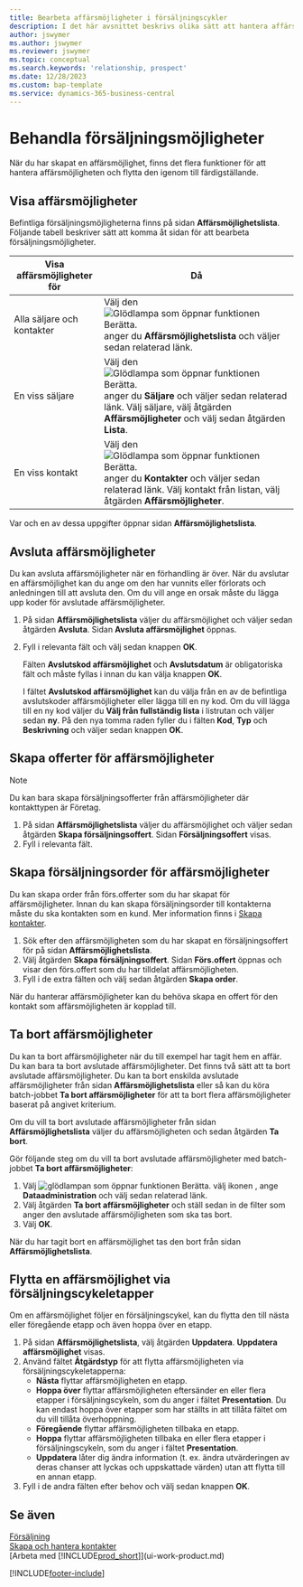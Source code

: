 ```yaml
---
title: Bearbeta affärsmöjligheter i försäljningscykler
description: I det här avsnittet beskrivs olika sätt att hantera affärsmöjligheter i försäljningscykler och för att flytta en affärsmöjlighet till faserna i en försäljningscykel.
author: jswymer
ms.author: jswymer
ms.reviewer: jswymer
ms.topic: conceptual
ms.search.keywords: 'relationship, prospect'
ms.date: 12/28/2023
ms.custom: bap-template
ms.service: dynamics-365-business-central
---
```

# <a name="process-sales-opportunities"></a>Behandla försäljningsmöjligheter

När du har skapat en affärsmöjlighet, finns det flera funktioner för att hantera affärsmöjligheten och flytta den igenom till färdigställande.

## <a name="view-opportunities"></a>Visa affärsmöjligheter

Befintliga försäljningsmöjligheterna finns på sidan **Affärsmöjlighetslista**. Följande tabell beskriver sätt att komma åt sidan för att bearbeta försäljningsmöjligheter.

| Visa affärsmöjligheter för | Då |
| --- | --- |
| Alla säljare och kontakter |Välj den ![Glödlampa som öppnar funktionen Berätta.](media/ui-search/search_small.png "Berätta för mig vad du vill göra") anger du **Affärsmöjlighetslista** och väljer sedan relaterad länk. |
| En viss säljare |Välj den ![Glödlampa som öppnar funktionen Berätta.](media/ui-search/search_small.png "Berätta för mig vad du vill göra") anger du **Säljare** och väljer sedan relaterad länk. Välj säljare, välj åtgärden **Affärsmöjligheter** och välj sedan åtgärden **Lista**. |
| En viss kontakt |Välj den ![Glödlampa som öppnar funktionen Berätta.](media/ui-search/search_small.png "Berätta för mig vad du vill göra") anger du **Kontakter** och väljer sedan relaterad länk. Välj kontakt från listan, välj åtgärden **Affärsmöjligheter**. |

Var och en av dessa uppgifter öppnar sidan **Affärsmöjlighetslista**.

## <a name="close-opportunities"></a>Avsluta affärsmöjligheter

Du kan avsluta affärsmöjligheter när en förhandling är över. När du avslutar en affärsmöjlighet kan du ange om den har vunnits eller förlorats och anledningen till att avsluta den. Om du vill ange en orsak måste du lägga upp koder för avslutade affärsmöjligheter.

1. På sidan **Affärsmöjlighetslista** väljer du affärsmöjlighet och väljer sedan åtgärden **Avsluta**. Sidan **Avsluta affärsmöjlighet** öppnas.
2. Fyll i relevanta fält och välj sedan knappen **OK**.

   Fälten **Avslutskod affärsmöjlighet** och **Avslutsdatum** är obligatoriska fält och måste fyllas i innan du kan välja knappen **OK**.

   I fältet **Avslutskod affärsmöjlighet** kan du välja från en av de befintliga avslutskoder affärsmöjligheter eller lägga till en ny kod. Om du vill lägga till en ny kod väljer du **Välj från fullständig lista** i listrutan och väljer sedan **ny**. På den nya tomma raden fyller du i fälten **Kod**, **Typ** och **Beskrivning** och väljer sedan knappen **OK**.

## <a name="create-quotes-for-opportunities"></a>Skapa offerter för affärsmöjligheter

> [!NOTE]
> Du kan bara skapa försäljningsofferter från affärsmöjligheter där kontakttypen är Företag.

1. På sidan **Affärsmöjlighetslista** väljer du affärsmöjlighet och väljer sedan åtgärden **Skapa försäljningsoffert**. Sidan **Försäljningsoffert** visas.
2. Fyll i relevanta fält.

## <a name="create-sales-orders-for-opportunities"></a>Skapa försäljningsorder för affärsmöjligheter

Du kan skapa order från förs.offerter som du har skapat för affärsmöjligheter. Innan du kan skapa försäljningsorder till kontakterna måste du ska kontakten som en kund. Mer information finns i [Skapa kontakter](marketing-create-contact-companies.md).

1. Sök efter den affärsmöjligheten som du har skapat en försäljningsoffert för på sidan **Affärsmöjlighetslista**.
2. Välj åtgärden **Skapa försäljningsoffert**. Sidan **Förs.offert** öppnas och visar den förs.offert som du har tilldelat affärsmöjligheten.
3. Fyll i de extra fälten och välj sedan åtgärden **Skapa order**.

När du hanterar affärsmöjligheter kan du behöva skapa en offert för den kontakt som affärsmöjligheten är kopplad till.

## <a name="delete-opportunities"></a>Ta bort affärsmöjligheter

Du kan ta bort affärsmöjligheter när du till exempel har tagit hem en affär. Du kan bara ta bort avslutade affärsmöjligheter. Det finns två sätt att ta bort avslutade affärsmöjligheter. Du kan ta bort enskilda avslutade affärsmöjligheter från sidan **Affärsmöjlighetslista** eller så kan du köra batch-jobbet **Ta bort affärsmöjligheter** för att ta bort flera affärsmöjligheter baserat på angivet kriterium.

Om du vill ta bort avslutade affärsmöjligheter från sidan **Affärsmöjlighetslista** väljer du affärsmöjligheten och sedan åtgärden **Ta bort**.

Gör följande steg om du vill ta bort avslutade affärsmöjligheter med batch-jobbet **Ta bort affärsmöjligheter**:

1. Välj ![glödlampan som öppnar funktionen Berätta.](media/ui-search/search_small.png "Berätta vad du vill göra") välj ikonen , ange **Dataadministration** och välj sedan relaterad länk.
2. Välj åtgärden **Ta bort affärsmöjligheter** och ställ sedan in de filter som anger den avslutade affärsmöjligheten som ska tas bort.
3. Välj **OK**.

När du har tagit bort en affärsmöjlighet tas den bort från sidan **Affärsmöjlighetslista**.

## <a name="move-an-opportunity-through-sales-cycle-stages"></a>Flytta en affärsmöjlighet via försäljningscykeletapper

Om en affärsmöjlighet följer en försäljningscykel, kan du flytta den till nästa eller föregående etapp och även hoppa över en etapp.

1. På sidan **Affärsmöjlighetslista**, välj åtgärden **Uppdatera**. **Uppdatera affärsmöjlighet** visas.
2. Använd fältet **Åtgärdstyp** för att flytta affärsmöjligheten via försäljningscykeletapperna:
   * **Nästa** flyttar affärsmöjligheten en etapp.
   * **Hoppa över** flyttar affärsmöjligheten eftersänder en eller flera etapper i försäljningscykeln, som du anger i fältet **Presentation**. Du kan endast hoppa över etapper som har ställts in att tillåta fältet om du vill tillåta överhoppning.
   * **Föregående** flyttar affärsmöjligheten tillbaka en etapp.
   * **Hoppa** flyttar affärsmöjligheten tillbaka en eller flera etapper i försäljningscykeln, som du anger i fältet **Presentation**.
   * **Uppdatera** låter dig ändra information (t. ex. ändra utvärderingen av deras chanser att lyckas och uppskattade värden) utan att flytta till en annan etapp.
3. Fyll i de andra fälten efter behov och välj sedan knappen **OK**.

## <a name="see-also"></a>Se även

[Försäljning](sales-manage-sales.md)  
[Skapa och hantera kontakter](marketing-contacts.md)  
[Arbeta med [!INCLUDE[prod_short](includes/prod_short.md)]](ui-work-product.md)


[!INCLUDE[footer-include](includes/footer-banner.md)]
